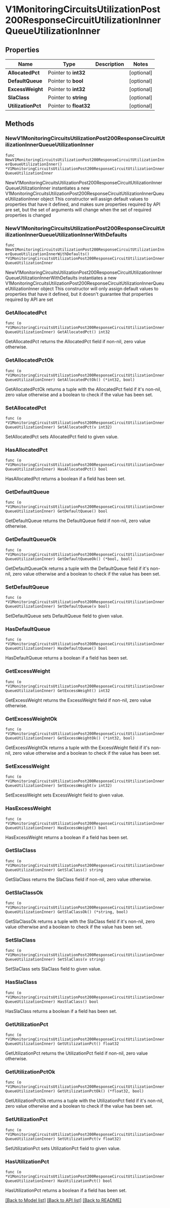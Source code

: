 # V1MonitoringCircuitsUtilizationPost200ResponseCircuitUtilizationInnerQueueUtilizationInner

## Properties

Name | Type | Description | Notes
------------ | ------------- | ------------- | -------------
**AllocatedPct** | Pointer to **int32** |  | [optional] 
**DefaultQueue** | Pointer to **bool** |  | [optional] 
**ExcessWeight** | Pointer to **int32** |  | [optional] 
**SlaClass** | Pointer to **string** |  | [optional] 
**UtilizationPct** | Pointer to **float32** |  | [optional] 

## Methods

### NewV1MonitoringCircuitsUtilizationPost200ResponseCircuitUtilizationInnerQueueUtilizationInner

`func NewV1MonitoringCircuitsUtilizationPost200ResponseCircuitUtilizationInnerQueueUtilizationInner() *V1MonitoringCircuitsUtilizationPost200ResponseCircuitUtilizationInnerQueueUtilizationInner`

NewV1MonitoringCircuitsUtilizationPost200ResponseCircuitUtilizationInnerQueueUtilizationInner instantiates a new V1MonitoringCircuitsUtilizationPost200ResponseCircuitUtilizationInnerQueueUtilizationInner object
This constructor will assign default values to properties that have it defined,
and makes sure properties required by API are set, but the set of arguments
will change when the set of required properties is changed

### NewV1MonitoringCircuitsUtilizationPost200ResponseCircuitUtilizationInnerQueueUtilizationInnerWithDefaults

`func NewV1MonitoringCircuitsUtilizationPost200ResponseCircuitUtilizationInnerQueueUtilizationInnerWithDefaults() *V1MonitoringCircuitsUtilizationPost200ResponseCircuitUtilizationInnerQueueUtilizationInner`

NewV1MonitoringCircuitsUtilizationPost200ResponseCircuitUtilizationInnerQueueUtilizationInnerWithDefaults instantiates a new V1MonitoringCircuitsUtilizationPost200ResponseCircuitUtilizationInnerQueueUtilizationInner object
This constructor will only assign default values to properties that have it defined,
but it doesn't guarantee that properties required by API are set

### GetAllocatedPct

`func (o *V1MonitoringCircuitsUtilizationPost200ResponseCircuitUtilizationInnerQueueUtilizationInner) GetAllocatedPct() int32`

GetAllocatedPct returns the AllocatedPct field if non-nil, zero value otherwise.

### GetAllocatedPctOk

`func (o *V1MonitoringCircuitsUtilizationPost200ResponseCircuitUtilizationInnerQueueUtilizationInner) GetAllocatedPctOk() (*int32, bool)`

GetAllocatedPctOk returns a tuple with the AllocatedPct field if it's non-nil, zero value otherwise
and a boolean to check if the value has been set.

### SetAllocatedPct

`func (o *V1MonitoringCircuitsUtilizationPost200ResponseCircuitUtilizationInnerQueueUtilizationInner) SetAllocatedPct(v int32)`

SetAllocatedPct sets AllocatedPct field to given value.

### HasAllocatedPct

`func (o *V1MonitoringCircuitsUtilizationPost200ResponseCircuitUtilizationInnerQueueUtilizationInner) HasAllocatedPct() bool`

HasAllocatedPct returns a boolean if a field has been set.

### GetDefaultQueue

`func (o *V1MonitoringCircuitsUtilizationPost200ResponseCircuitUtilizationInnerQueueUtilizationInner) GetDefaultQueue() bool`

GetDefaultQueue returns the DefaultQueue field if non-nil, zero value otherwise.

### GetDefaultQueueOk

`func (o *V1MonitoringCircuitsUtilizationPost200ResponseCircuitUtilizationInnerQueueUtilizationInner) GetDefaultQueueOk() (*bool, bool)`

GetDefaultQueueOk returns a tuple with the DefaultQueue field if it's non-nil, zero value otherwise
and a boolean to check if the value has been set.

### SetDefaultQueue

`func (o *V1MonitoringCircuitsUtilizationPost200ResponseCircuitUtilizationInnerQueueUtilizationInner) SetDefaultQueue(v bool)`

SetDefaultQueue sets DefaultQueue field to given value.

### HasDefaultQueue

`func (o *V1MonitoringCircuitsUtilizationPost200ResponseCircuitUtilizationInnerQueueUtilizationInner) HasDefaultQueue() bool`

HasDefaultQueue returns a boolean if a field has been set.

### GetExcessWeight

`func (o *V1MonitoringCircuitsUtilizationPost200ResponseCircuitUtilizationInnerQueueUtilizationInner) GetExcessWeight() int32`

GetExcessWeight returns the ExcessWeight field if non-nil, zero value otherwise.

### GetExcessWeightOk

`func (o *V1MonitoringCircuitsUtilizationPost200ResponseCircuitUtilizationInnerQueueUtilizationInner) GetExcessWeightOk() (*int32, bool)`

GetExcessWeightOk returns a tuple with the ExcessWeight field if it's non-nil, zero value otherwise
and a boolean to check if the value has been set.

### SetExcessWeight

`func (o *V1MonitoringCircuitsUtilizationPost200ResponseCircuitUtilizationInnerQueueUtilizationInner) SetExcessWeight(v int32)`

SetExcessWeight sets ExcessWeight field to given value.

### HasExcessWeight

`func (o *V1MonitoringCircuitsUtilizationPost200ResponseCircuitUtilizationInnerQueueUtilizationInner) HasExcessWeight() bool`

HasExcessWeight returns a boolean if a field has been set.

### GetSlaClass

`func (o *V1MonitoringCircuitsUtilizationPost200ResponseCircuitUtilizationInnerQueueUtilizationInner) GetSlaClass() string`

GetSlaClass returns the SlaClass field if non-nil, zero value otherwise.

### GetSlaClassOk

`func (o *V1MonitoringCircuitsUtilizationPost200ResponseCircuitUtilizationInnerQueueUtilizationInner) GetSlaClassOk() (*string, bool)`

GetSlaClassOk returns a tuple with the SlaClass field if it's non-nil, zero value otherwise
and a boolean to check if the value has been set.

### SetSlaClass

`func (o *V1MonitoringCircuitsUtilizationPost200ResponseCircuitUtilizationInnerQueueUtilizationInner) SetSlaClass(v string)`

SetSlaClass sets SlaClass field to given value.

### HasSlaClass

`func (o *V1MonitoringCircuitsUtilizationPost200ResponseCircuitUtilizationInnerQueueUtilizationInner) HasSlaClass() bool`

HasSlaClass returns a boolean if a field has been set.

### GetUtilizationPct

`func (o *V1MonitoringCircuitsUtilizationPost200ResponseCircuitUtilizationInnerQueueUtilizationInner) GetUtilizationPct() float32`

GetUtilizationPct returns the UtilizationPct field if non-nil, zero value otherwise.

### GetUtilizationPctOk

`func (o *V1MonitoringCircuitsUtilizationPost200ResponseCircuitUtilizationInnerQueueUtilizationInner) GetUtilizationPctOk() (*float32, bool)`

GetUtilizationPctOk returns a tuple with the UtilizationPct field if it's non-nil, zero value otherwise
and a boolean to check if the value has been set.

### SetUtilizationPct

`func (o *V1MonitoringCircuitsUtilizationPost200ResponseCircuitUtilizationInnerQueueUtilizationInner) SetUtilizationPct(v float32)`

SetUtilizationPct sets UtilizationPct field to given value.

### HasUtilizationPct

`func (o *V1MonitoringCircuitsUtilizationPost200ResponseCircuitUtilizationInnerQueueUtilizationInner) HasUtilizationPct() bool`

HasUtilizationPct returns a boolean if a field has been set.


[[Back to Model list]](../README.md#documentation-for-models) [[Back to API list]](../README.md#documentation-for-api-endpoints) [[Back to README]](../README.md)


